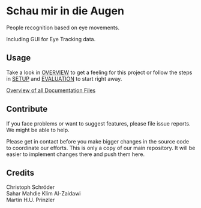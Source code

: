 # Schau mir in die Augen

People recognition based on eye movements.

Including GUI for Eye Tracking data.

## Usage

Take a look in [OVERVIEW](documentation/OVERVIEW.md) to get a feeling for this project or follow the steps in [SETUP](documentation/SETUP.md) and [EVALUATION](documentation/EVALUATION.md) to start right away.

[Overview of all Documentation Files](documentation/menu.md)

## Contribute

If you face problems or want to suggest features, please file issue reports. We might be able to help.

Please get in contact before you make bigger changes in the source code to coordinate our efforts. This is only a copy of our main repository. It will be easier to implement changes there and push them here.

## Credits

Christoph Schröder  
Sahar Mahdie Klim Al-Zaidawi  
Martin H.U. Prinzler
